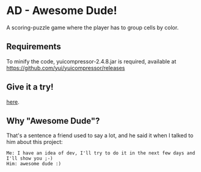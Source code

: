 # AD - Awesome Dude!

A scoring-puzzle game where the player has to group cells by color.

## Requirements

To minify the code, yuicompressor-2.4.8.jar is required, available at
https://github.com/yui/yuicompressor/releases

## Give it a try!

[here](http://padawin.github.io/AD).

## Why "Awesome Dude"?

That's a sentence a friend used to say a lot, and he said it when I talked to
him about this project:

```
Me: I have an idea of dev, I'll try to do it in the next few days and I'll show you ;-)
Him: awesome dude :)

```
